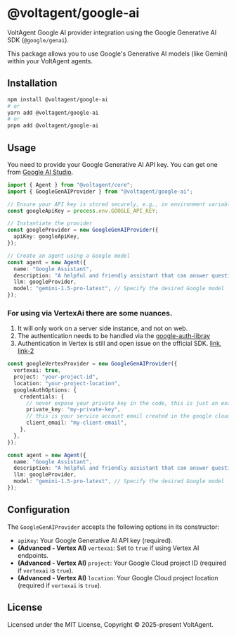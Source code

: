# @voltagent/google-ai

VoltAgent Google AI provider integration using the Google Generative AI SDK (`@google/genai`).

This package allows you to use Google's Generative AI models (like Gemini) within your VoltAgent agents.

## Installation

```bash
npm install @voltagent/google-ai
# or
yarn add @voltagent/google-ai
# or
pnpm add @voltagent/google-ai
```

## Usage

You need to provide your Google Generative AI API key. You can get one from [Google AI Studio](https://aistudio.google.com/app/apikey).

```typescript
import { Agent } from "@voltagent/core";
import { GoogleGenAIProvider } from "@voltagent/google-ai";

// Ensure your API key is stored securely, e.g., in environment variables
const googleApiKey = process.env.GOOGLE_API_KEY;

// Instantiate the provider
const googleProvider = new GoogleGenAIProvider({
  apiKey: googleApiKey,
});

// Create an agent using a Google model
const agent = new Agent({
  name: "Google Assistant",
  description: "A helpful and friendly assistant that can answer questions clearly and concisely.",
  llm: googleProvider,
  model: "gemini-1.5-pro-latest", // Specify the desired Google model
});
```

### For using via VertexAi there are some nuances.

1. It will only work on a server side instance, and not on web.
2. The authentication needs to be handled via the [google-auth-libray](https://www.npmjs.com/package/google-auth-library)
3. Authentication in Vertex is still and open issue on the official SDK. [link](https://github.com/googleapis/js-genai/issues/426), [link-2](https://github.com/googleapis/js-genai/issues/417)

```typescript
const googleVertexProvider = new GoogleGenAIProvider({
  vertexai: true,
  project: "your-project-id",
  location: "your-project-location",
  googleAuthOptions: {
    credentials: {
      // never expose your private key in the code, this is just an example
      private_key: "my-private-key",
      // this is your service account email created in the google cloud console
      client_email: "my-client-email",
    },
  },
});

const agent = new Agent({
  name: "Google Assistant",
  description: "A helpful and friendly assistant that can answer questions clearly and concisely.",
  llm: googleProvider,
  model: "gemini-1.5-pro-latest", // Specify the desired Google model
});
```

## Configuration

The `GoogleGenAIProvider` accepts the following options in its constructor:

- `apiKey`: Your Google Generative AI API key (required).
- **(Advanced - Vertex AI)** `vertexai`: Set to `true` if using Vertex AI endpoints.
- **(Advanced - Vertex AI)** `project`: Your Google Cloud project ID (required if `vertexai` is `true`).
- **(Advanced - Vertex AI)** `location`: Your Google Cloud project location (required if `vertexai` is `true`).

## License

Licensed under the MIT License, Copyright © 2025-present VoltAgent.
